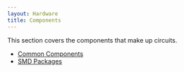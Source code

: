 ```yaml
---
layout: Hardware
title: Components
---
```


This section covers the components that make up circuits.

* [Common Components](Common_Components)
* [SMD Packages](Packages_and_Sizes)